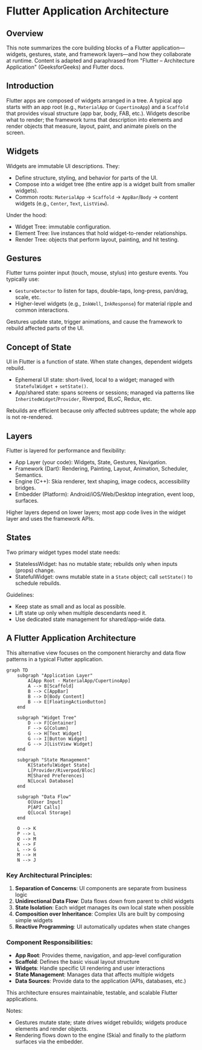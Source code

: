 # Flutter Application Architecture

## Overview

This note summarizes the core building blocks of a Flutter application—widgets, gestures, state, and framework layers—and how they collaborate at runtime. Content is adapted and paraphrased from "Flutter – Architecture Application" (GeeksforGeeks) and Flutter docs.


## Introduction

Flutter apps are composed of widgets arranged in a tree. A typical app starts with an app root (e.g., `MaterialApp` or `CupertinoApp`) and a `Scaffold` that provides visual structure (app bar, body, FAB, etc.). Widgets describe what to render; the framework turns that description into elements and render objects that measure, layout, paint, and animate pixels on the screen.


## Widgets

Widgets are immutable UI descriptions. They:

- Define structure, styling, and behavior for parts of the UI.
- Compose into a widget tree (the entire app is a widget built from smaller widgets).
- Common roots: `MaterialApp` → `Scaffold` → `AppBar`/`Body` → content widgets (e.g., `Center`, `Text`, `ListView`).


Under the hood:

- Widget Tree: immutable configuration.
- Element Tree: live instances that hold widget-to-render relationships.
- Render Tree: objects that perform layout, painting, and hit testing.



## Gestures

Flutter turns pointer input (touch, mouse, stylus) into gesture events. You typically use:

- `GestureDetector` to listen for taps, double-taps, long-press, pan/drag, scale, etc.
- Higher-level widgets (e.g., `InkWell`, `InkResponse`) for material ripple and common interactions.


Gestures update state, trigger animations, and cause the framework to rebuild affected parts of the UI.


## Concept of State

UI in Flutter is a function of state. When state changes, dependent widgets rebuild.

- Ephemeral UI state: short-lived, local to a widget; managed with `StatefulWidget` + `setState()`.
- App/shared state: spans screens or sessions; managed via patterns like `InheritedWidget`/`Provider`, Riverpod, BLoC, Redux, etc.


Rebuilds are efficient because only affected subtrees update; the whole app is not re-rendered.


## Layers

Flutter is layered for performance and flexibility:

- App Layer (your code): Widgets, State, Gestures, Navigation.
- Framework (Dart): Rendering, Painting, Layout, Animation, Scheduler, Semantics.
- Engine (C++): Skia renderer, text shaping, image codecs, accessibility bridges.
- Embedder (Platform): Android/iOS/Web/Desktop integration, event loop, surfaces.


Higher layers depend on lower layers; most app code lives in the widget layer and uses the framework APIs.


## States

Two primary widget types model state needs:

- StatelessWidget: has no mutable state; rebuilds only when inputs (props) change.
- StatefulWidget: owns mutable state in a `State` object; call `setState()` to schedule rebuilds.


Guidelines:

- Keep state as small and as local as possible.
- Lift state up only when multiple descendants need it.
- Use dedicated state management for shared/app-wide data.



## A Flutter Application Architecture

This alternative view focuses on the component hierarchy and data flow patterns in a typical Flutter application.

```mermaid
graph TD
    subgraph "Application Layer"
        A[App Root - MaterialApp/CupertinoApp]
        A --> B[Scaffold]
        B --> C[AppBar]
        B --> D[Body Content]
        B --> E[FloatingActionButton]
    end
    
    subgraph "Widget Tree"
        D --> F[Container]
        F --> G[Column]
        G --> H[Text Widget]
        G --> I[Button Widget]
        G --> J[ListView Widget]
    end
    
    subgraph "State Management"
        K[StatefulWidget State]
        L[Provider/Riverpod/Bloc]
        M[Shared Preferences]
        N[Local Database]
    end
    
    subgraph "Data Flow"
        O[User Input]
        P[API Calls]
        Q[Local Storage]
    end
    
    O --> K
    P --> L
    Q --> M
    K --> F
    L --> G
    M --> H
    N --> J
```

### Key Architectural Principles:

1. **Separation of Concerns**: UI components are separate from business logic
2. **Unidirectional Data Flow**: Data flows down from parent to child widgets
3. **State Isolation**: Each widget manages its own local state when possible
4. **Composition over Inheritance**: Complex UIs are built by composing simple widgets
5. **Reactive Programming**: UI automatically updates when state changes

### Component Responsibilities:

- **App Root**: Provides theme, navigation, and app-level configuration
- **Scaffold**: Defines the basic visual layout structure
- **Widgets**: Handle specific UI rendering and user interactions
- **State Management**: Manages data that affects multiple widgets
- **Data Sources**: Provide data to the application (APIs, databases, etc.)

This architecture ensures maintainable, testable, and scalable Flutter applications.

Notes:

- Gestures mutate state; state drives widget rebuilds; widgets produce elements and render objects.
- Rendering flows down to the engine (Skia) and finally to the platform surfaces via the embedder.
